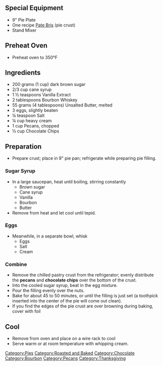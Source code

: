 ## Special Equipment

-   9" Pie Plate
-   One recipe [Pate Bris](Pate_Bris "wikilink") (pie crust)
-   Stand Mixer

## Preheat Oven

-   Preheat oven to 350°F

## Ingredients

-   200 grams (1 cup) dark brown sugar
-   2/3 cup cane syrup
-   1 ½ teaspoons Vanilla Extract
-   2 tablespoons Bourbon Whiskey
-   55 grams (4 tablespoons) Unsalted Butter, melted
-   3 eggs, slightly beaten
-   ¼ teaspoon Salt
-   ¼ cup heavy cream
-   1 cup Pecans, chopped
-   ½ cup Chocolate Chips

## Preparation

-   Prepare crust; place in 9" pie pan; refrigerate while preparing pie
    filling.

### Sugar Syrup

-   In a large saucepan, heat until boiling, stirring constantly
    -   Brown sugar
    -   Cane syrup
    -   Vanilla
    -   Bourbon
    -   Butter
-   Remove from heat and let cool until tepid.

### Eggs

-   Meanwhile, in a separate bowl, whisk
    -   Eggs
    -   Salt
    -   Cream

### Combine

-   Remove the chilled pastry crust from the refrigerator; evenly
    distribute the **pecans** and **chocolate chips** over the bottom of
    the crust.
-   Into the cooled sugar syrup, beat in the egg mixture.
-   Pour the filling evenly over the nuts.
-   Bake for about 45 to 50 minutes, or until the filling is just set (a
    toothpick inserted into the center of the pie will come out clean).
-   If you find the edges of the pie crust are over browning during
    baking, cover with foil

## Cool

-   Remove from oven and place on a wire rack to cool
-   Serve warm or at room temperature with whipping cream.

[Category:Pies](Category:Pies "wikilink") [Category:Roasted and
Baked](Category:Roasted_and_Baked "wikilink")
[Category:Chocolate](Category:Chocolate "wikilink")
[Category:Bourbon](Category:Bourbon "wikilink")
[Category:Pecans](Category:Pecans "wikilink")
[Category:Thanksgiving](Category:Thanksgiving "wikilink")